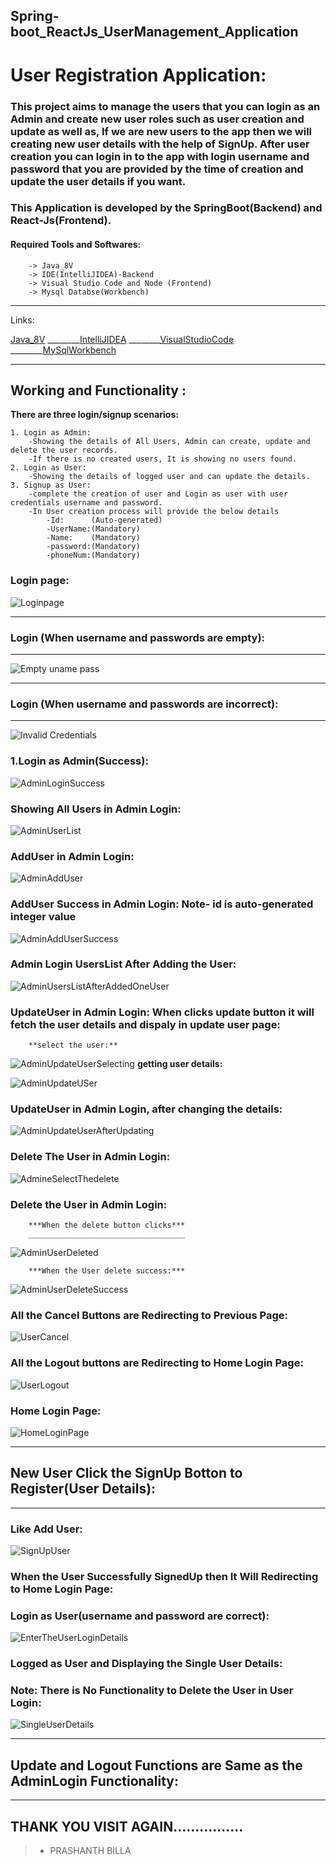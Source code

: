 ## Spring-boot_ReactJs_UserManagement_Application
# User Registration Application: 
### This project aims to manage the users that you can login as an Admin and create new user roles such as user creation and update as well as, If we are new users to the app then we will creating new user details with the help of SignUp. After user creation you can login in to the app with login username and password that you are provided by the time of creation and update the user details if you want.
### This Application is developed by the SpringBoot(Backend) and React-Js(Frontend).


#### Required Tools and Softwares:
        -> Java_8V
        -> IDE(IntelliJIDEA)-Backend
        -> Visual Studio Code and Node (Frontend)
        -> Mysql Databse(Workbench)


__________________________________________________________________________
Links:

[Java_8V](https://www.oracle.com/java/technologies/downloads"download")
________[IntelliJIDEA](https://www.jetbrains.com/idea/download"download")
________[VisualStudioCode](https://https://code.visualstudio.com/download"download")
________[MySqlWorkbench](https://https://dev.mysql.com/downloads/workbench/"download")
 
       

___________________________________________________________________

## Working and Functionality :
     
**There are three login/signup scenarios:**

    1. Login as Admin:
        -Showing the details of All Users, Admin can create, update and delete the user records.
        -If there is no created users, It is showing no users found.
    2. Login as User:
        -Showing the details of logged user and can update the details.
    3. Signup as User:
        -complete the creation of user and Login as user with user credentials username and password.
        -In User creation process will provide the below details
            -Id:      (Auto-generated)
            -UserName:(Mandatory)
            -Name:    (Mandatory)
            -password:(Mandatory)
            -phoneNum:(Mandatory)

### Login page:

![Loginpage](https://user-images.githubusercontent.com/85600714/134907303-d7510734-4d57-4e7b-b505-9746320711db.png)
___________
    
### Login (When username and passwords are empty):
___________

![Empty uname pass](https://user-images.githubusercontent.com/85600714/134908174-ac3e547f-6828-4fd1-aedf-1db3c1ad23e7.png)
_________

### Login (When username and passwords are incorrect):
_________

![Invalid Credentials](https://user-images.githubusercontent.com/85600714/134909322-8d409546-e581-4f9b-9758-a7da72dbf804.png)

### 1.Login as Admin(Success):

![AdminLoginSuccess](https://user-images.githubusercontent.com/85600714/134929844-d9195a4e-ba97-4d85-9e89-243636e6a634.png)

### Showing All Users in Admin Login:

![AdminUserList](https://user-images.githubusercontent.com/85600714/134930465-732b11c2-3676-4072-b1da-4d44434f407e.png)

### AddUser in Admin Login:

![AdminAddUser](https://user-images.githubusercontent.com/85600714/134931741-b2673289-e239-4546-b82d-f8be017426ba.png)

### AddUser Success in Admin Login: Note- id is auto-generated integer value

![AdminAddUserSuccess](https://user-images.githubusercontent.com/85600714/134932047-d22ec530-8ab6-48cf-b494-32f44dc3b727.png)

### Admin Login UsersList After Adding the User:
![AdminUsersListAfterAddedOneUser](https://user-images.githubusercontent.com/85600714/134932572-8c469738-6559-469e-a035-a2dfa344a163.png)
### UpdateUser in Admin Login: When clicks update button it will fetch the user details and dispaly in update user page:

        **select the user:**
![AdminUpdateUserSelecting](https://user-images.githubusercontent.com/85600714/134933545-50d67f49-4f88-48fe-9771-89544641b690.png)
        **getting user details:**
        
![AdminUpdateUSer](https://user-images.githubusercontent.com/85600714/134934106-9375c458-f69a-47aa-9a6a-76704f32b966.png)

### UpdateUser in Admin Login, after changing the details:

![AdminUpdateUserAfterUpdating](https://user-images.githubusercontent.com/85600714/134934932-57833b9b-b8e8-4a07-baa5-6c9a2727de63.png)

### Delete The User in Admin Login:

![AdmineSelectThedelete](https://user-images.githubusercontent.com/85600714/134946376-3ec55f59-447b-421e-a593-eb006e1ffcfa.png)

### Delete the User in Admin Login:

        ***When the delete button clicks***
        ___________________________________

![AdminUserDeleted](https://user-images.githubusercontent.com/85600714/134947149-a646d416-32f9-4999-9512-1a20309abf54.png)

        ***When the User delete success:***
        

![AdminUserDeleteSuccess](https://user-images.githubusercontent.com/85600714/134947270-505a0853-a336-40e8-96a8-ad59c44bbcf5.png)

### All the Cancel Buttons are Redirecting to Previous Page:

![UserCancel](https://user-images.githubusercontent.com/85600714/134947734-8c7997aa-7b36-40e0-b9c8-3c9e926aa768.png)

### All the Logout buttons are Redirecting to Home Login Page:


![UserLogout](https://user-images.githubusercontent.com/85600714/134948132-771e1cc1-0d41-4f59-8f94-5bdbed3689ac.png)

### Home Login Page:

![HomeLoginPage](https://user-images.githubusercontent.com/85600714/134948487-d92c6e9e-2ade-44b2-add6-88716e488b6e.png)
________________________________________________________________

## New User Click the SignUp Botton to Register(User Details):
__________________________________________________________________

### Like Add User:

![SignUpUser](https://user-images.githubusercontent.com/85600714/134950150-e973da80-9298-4501-84af-1b2f7776b35a.png)

### When the User Successfully SignedUp then It Will Redirecting to Home Login Page:

### Login as User(username and password are correct):

![EnterTheUserLoginDetails](https://user-images.githubusercontent.com/85600714/134950840-33da53b7-dee4-4254-a2cc-92e44c0a3492.png)

### Logged as User and Displaying the Single User Details:
### Note: There is No Functionality to Delete the User in User Login:

![SingleUserDetails](https://user-images.githubusercontent.com/85600714/134951261-760919b0-480e-4834-abda-7ef6e2e5b7cf.png)
__________________________________________
## Update and Logout Functions are Same as the AdminLogin Functionality:
_______________________________________________



## THANK YOU VISIT AGAIN................     

> - PRASHANTH BILLA




